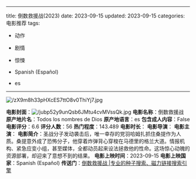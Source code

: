 
---
title: 倒数救援战(2023)
date: 2023-09-15
updated: 2023-09-15
categories: 电影推荐
tags:

- 动作
- 剧情
- 惊悚

- Spanish (Español)
- es
---

<img src="https://image.tmdb.org/t/p/original/zX9m8h33pHXcES7ttO8v0ThiYj7.jpg" alt="/zX9m8h33pHXcES7ttO8v0ThiYj7.jpg" title="/zX9m8h33pHXcES7ttO8v0ThiYj7.jpg">

**电影封面**：<img src="https://image.tmdb.org/t/p/w200/jubp52y9unQsb6JMtu4cvMVssQk.jpg" alt="/jubp52y9unQsb6JMtu4cvMVssQk.jpg" title="/jubp52y9unQsb6JMtu4cvMVssQk.jpg">
**电影名称**：倒数救援战
**原产地片名**：Todos los nombres de Dios
**原产地语言**：es
**包含成人内容**：False
**电影评分**：6.6
**评分人数**：56
**热门程度**：143.489
**电影时长**：
**电影导演**：
**电影主演**：
**电影简介**：圣战分子发动袭击后，唯一幸存的党羽哈姆扎抓住桑提作为人质。桑提意外成了恐怖分子，他穿着炸弹背心穿梭在马德里的格兰大道。情报机构、紧急应变小组，甚至媒体，全都动员起来设法拯救他的性命。这场惊心动魄的资源部署，却迎来了意想不到的结果。
**电影上映时间**：2023-09-15
**电影上映国家**：Spanish (Español)
**传送门**：[倒数救援战 |专业的种子搜索、磁力链接搜索引擎](https://movie.amd794.com:2083/?search=Todos%20los%20nombres%20de%20Dios&ordering=&mode=match_phrase&page_size=10&page=1)

